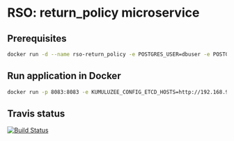 # RSO: return_policy microservice

## Prerequisites

```bash
docker run -d --name rso-return_policy -e POSTGRES_USER=dbuser -e POSTGRES_PASSWORD=postgres -e POSTGRES_DB=return_policy -p 5432:5432 postgres:latest
```

## Run application in Docker

```bash
docker run -p 8083:8083 -e KUMULUZEE_CONFIG_ETCD_HOSTS=http://192.168.99.100:2379 amela/return_policy
```

## Travis status 
[![Build Status](https://travis-ci.org/cloud-computing-project/return_policy.svg?branch=master)](https://travis-ci.org/cloud-computing-project/return_policy)